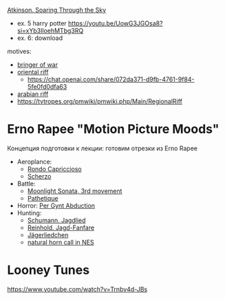 [Atkinson. Soaring Through the Sky](https://mtosmt.org/issues/mto.19.25.2/mto.19.25.2.atkinson.html)
- ex. 5 harry potter https://youtu.be/UowG3JGOsa8?si=xYb3IloehMTbg3RQ
- ex. 6: download


motives:
- [bringer of war](https://tvtropes.org/pmwiki/pmwiki.php/Main/BringerOfWarMusic)
- [oriental riff](https://en.wikipedia.org/wiki/Oriental_riff)
   - https://chat.openai.com/share/072da371-d9fb-4761-9f84-5fe0fd0dfa63
- [arabian riff](https://en.wikipedia.org/wiki/Arabian_riff)
- https://tvtropes.org/pmwiki/pmwiki.php/Main/RegionalRiff 


# Erno Rapee "Motion Picture Moods"

Концепция подготовки к лекции: готовим отрезки из Erno Rapee

- Aeroplance:
   - [Rondo Capriccioso](https://youtu.be/CoVUoAUhocs?si=bHnW-dUiNmlKJ7ka&t=144)
   - [Scherzo](https://www.youtube.com/watch?v=w7Ag4mzpf04)
- Battle:
   - [Moonlight Sonata, 3rd movement](https://www.youtube.com/watch?v=BV7RkEL6oRc)
   - [Pathetique](https://youtu.be/91MTUXla-lE?si=fLiYP2jTYqbeaDd_&t=103)
- Horror: [Per Gynt Abduction](https://www.youtube.com/watch?v=bYm529DcpDM)
- Hunting:
   - [Schumann. Jagdlied](https://youtu.be/gSUUI3_W4eQ?si=BmWyXrTefbAflqpY&t=837)
   - [Reinhold. Jagd-Fanfare](https://www.youtube.com/watch?v=t-0s_j2oDic)
   - [Jägerliedchen](https://www.youtube.com/watch?v=j-g3_A4-AIc)
   - [natural horn call in NES](https://vpavlenko.github.io/chiptheory/search/motive/natural_horn_call)

# Looney Tunes

https://www.youtube.com/watch?v=Trnbv4d-JBs
